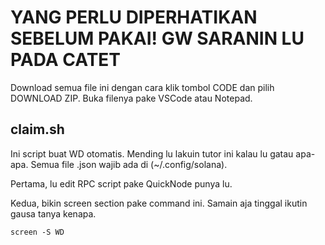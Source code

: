# YANG PERLU DIPERHATIKAN SEBELUM PAKAI! GW SARANIN LU PADA CATET

Download semua file ini dengan cara klik tombol CODE dan pilih DOWNLOAD ZIP.
Buka filenya pake VSCode atau Notepad.

## claim.sh
Ini script buat WD otomatis. Mending lu lakuin tutor ini kalau lu gatau apa-apa.
Semua file .json wajib ada di (~/.config/solana).

Pertama, lu edit RPC script pake QuickNode punya lu.

Kedua, bikin screen section pake command ini. Samain aja tinggal ikutin gausa tanya kenapa.
```
screen -S WD
```
